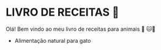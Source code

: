 # LIVRO DE RECEITAS :open_book:

Olá! Bem vindo ao meu livro de receitas para animais :book: :cat::dog:

* Alimentação natural para gato
